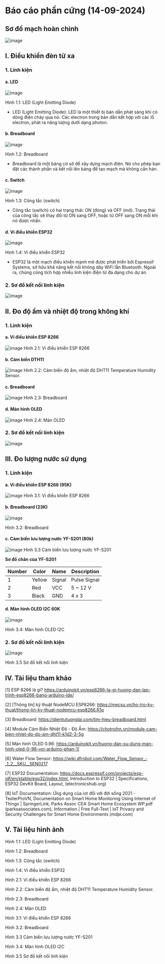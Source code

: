 # Báo cáo phần cứng (14-09-2024)
## Sơ đồ mạch hoàn chỉnh
![image](https://github.com/user-attachments/assets/08b04842-6505-4316-bc65-f7aba14173cb)

## I. Điều khiển đèn từ xa
### 1. Linh kiện
#### a. LED
![image](https://github.com/user-attachments/assets/95f51576-77b6-4600-8da2-82605a9923e6)

Hình 1.1: LED (Light Emitting Diode)
- LED (Light Emitting Diode): LED là một thiết bị bán dẫn phát sáng khi có dòng điện chảy qua nó. Các electron trong bán dẫn kết hợp với các lỗ electron, phát ra năng lượng dưới dạng photon.

#### b. Breadboard
![image](https://github.com/user-attachments/assets/d5d3a0cd-16da-49b6-a4d6-d6223d338920)

Hình 1.2: Breadboard
- Breadboard là một bảng cơ sở để xây dựng mạch điện. Nó cho phép bạn đặt các thành phần và kết nối lên bảng để tạo mạch mà không cần hàn.
#### c. Switch
![image](https://github.com/user-attachments/assets/f5c75e1e-259c-46d0-8cbd-d9f690e6e065)

Hình 1.3: Công tắc (switch)
- Công tắc (switch) có hai trạng thái: ON (đóng) và OFF (mở). Trạng thái của công tắc sẽ thay đổi từ ON sang OFF, hoặc từ OFF sang ON mỗi khi nó được nhấn.
 
#### d. Vi điều khiển ESP32
![image](https://github.com/user-attachments/assets/d09a9eae-d260-4243-99d2-e5ac83bd4c40)

Hình 1.4: Vi điều khiển ESP32
- ESP32 là một mạch điều khiển mạnh mẽ được phát triển bởi Espressif Systems, sở hữu khả năng kết nối không dây WiFi lẫn Bluetooth. Ngoài ra, chúng cũng tích hợp nhiều linh kiện điện tử đa dạng cho dự án.

### 2. Sơ đồ kết nối linh kiện
![image](https://github.com/user-attachments/assets/6e3413b4-1294-43ab-8d1c-084695742f95)

## II. Đo độ ẩm và nhiệt độ trong không khí
### 1. Linh kiện
#### a. Vi điều khiển ESP 8266
![image](https://github.com/user-attachments/assets/0f6e07ed-5e30-494d-a155-85bddc3f6a4b)
Hình 2.1: Vi điều khiển ESP 8266

#### b. Cảm biến DTH11
![image](https://github.com/user-attachments/assets/788c93f6-6ab4-4477-a838-4d6a6f11b531)
Hình 2.2: Cảm biến độ ẩm, nhiệt độ DHT11 Temperature Humidity Sensor. 

#### c. Breadboard
![image](https://github.com/user-attachments/assets/458be7b8-4d48-432a-bff7-8e90fcaf7030)
Hình 2.3: Breadboard

#### d. Màn hình OLED

![image](https://github.com/user-attachments/assets/ae704032-062d-4c35-924e-b188d07cb641)
Hình 2.4: Màn OLED

### 2. Sơ đồ kết nối linh kiện
![image](https://github.com/user-attachments/assets/4c1bf53b-7ce7-4f74-84fa-40935e52ac67)

## III. Đo lượng nước sử dụng
### 1. Linh kiện
#### a. Vi điều khiển ESP 8266 (95K)
![image](https://github.com/user-attachments/assets/b1e40a44-5ef3-47c8-a945-8673fdf4e375)
Hình 3.1: Vi điều khiển ESP 8266
#### b. Breadboard (23K)
 ![image](https://github.com/user-attachments/assets/48de7a7c-5e8b-4a4a-a5b6-0ac841ca57d4)

Hình 3.2: Breadboard

#### c. Cảm biến lưu lượng nước YF-S201 (80k)
![image](https://github.com/user-attachments/assets/769cd07c-a850-4567-b405-f31abef04bfc)
Hình 3.3 Cảm biến lưu lượng nước YF-S201 

**Sơ đồ chân của YF-S201**

| Number| Color | Name| Description |
|--------------|-------|------|-------|
|1 | Yellow | Signal | Pulse Signal | 2 x 4 |
| 2 | Red | VCC |5 ~ 12 V | 3 x 4 |
| 3 | Black | GND | 4 x 3 | 4 x 4 |
   
#### d. Màn hình OLED I2C 60K
![image](https://github.com/user-attachments/assets/9b8871e1-fb68-4374-ba31-3d6a38781a07)

Hình 3.4: Màn hình OLED I2C
### 2. Sơ đồ kết nối linh kiện
![image](https://github.com/user-attachments/assets/558f2b15-2303-4229-abcc-81ba37a7b358)

Hình 3.5 Sơ đồ kết nối linh kiện
## IV. Tài liệu tham khảo
[1] ESP 8266 là gì? https://arduinokit.vn/esp8266-la-gi-huong-dan-lap-trinh-esp8266-bang-arduino-ide/

[2] [Thông tin] kỹ thuật NodeMCU ESP8266: https://mecsu.vn/ho-tro-ky-thuat/thong-tin-ky-thuat-nodemcu-esp8266.R1q

[3] Breadboard: https://dientutuonglai.com/tim-hieu-breadboard.html

[4] Module Cảm Biến Nhiệt Độ - Độ Ẩm: https://chotroihn.vn/module-cam-bien-nhiet-do-do-am-dht11-k1d2-3-5g

[5] Màn hình OLED 0.96: https://arduinokit.vn/huong-dan-su-dung-man-hinh-oled-0-96-voi-arduino-phan-1/

[6] Water Flow Sensor: https://wiki.dfrobot.com/Water_Flow_Sensor_-_1_2__SKU__SEN0217

[7] ESP32 Documentation: https://docs.espressif.com/projects/esp-idf/en/stable/esp32/index.html, Introduction to ESP32 | Specifications, ESP32 DevKit Board, Layout, (electronicshub.org)

[8] IoT Documentation: Ứng dụng của iot đối với đời sống 2021 - TesterProVN, Documentation on Smart Home Monitoring Using Internet of Things | SpringerLink, Parks Assoc CEA Smart Home Ecosystem WP.pdf (parksassociates.com), Information | Free Full-Text | IoT Privacy and Security Challenges for Smart Home Environments (mdpi.com)
## V. Tài liệu hình ảnh
Hình 1.1: LED (Light Emitting Diode)

Hình 1.2: Breadboard

Hình 1.3: Công tắc (switch)

Hình 1.4: Vi điều khiển ESP32

Hình 2.1: Vi điều khiển ESP 8266

Hình 2.2: Cảm biến độ ẩm, nhiệt độ DHT11 Temperature Humidity Sensor. 

Hình 2.3: Breadboard

Hình 2.4: Màn OLED

Hình 3.1: Vi điều khiển ESP 8266

Hình 3.2: Breadboard

Hình 3.3 Cảm biến lưu lượng nước YF-S201 

Hình 3.4: Màn hình OLED I2C

Hình 3.5 Sơ đồ kết nối linh kiện
